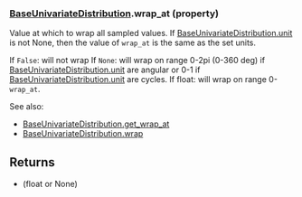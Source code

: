 ### [BaseUnivariateDistribution](BaseUnivariateDistribution.md).wrap_at (property)




Value at which to wrap all sampled values.  If [BaseUnivariateDistribution.unit](BaseUnivariateDistribution.unit.md) is not None,
then the value of `wrap_at` is the same as the set units.

If `False`: will not wrap
If `None`: will wrap on range 0-2pi (0-360 deg) if [BaseUnivariateDistribution.unit](BaseUnivariateDistribution.unit.md) are angular
    or 0-1 if [BaseUnivariateDistribution.unit](BaseUnivariateDistribution.unit.md) are cycles.
If float: will wrap on range 0-`wrap_at`.

See also:

* [BaseUnivariateDistribution.get_wrap_at](BaseUnivariateDistribution.get_wrap_at.md)
* [BaseUnivariateDistribution.wrap](BaseUnivariateDistribution.wrap.md)

Returns
---------
* (float or None)

